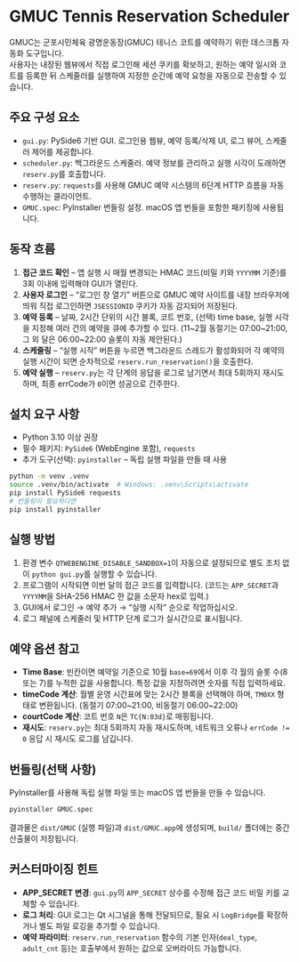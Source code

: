 # GMUC Tennis Reservation Scheduler

GMUC는 군포시민체육 광명운동장(GMUC) 테니스 코트를 예약하기 위한 데스크톱 자동화 도구입니다.  
사용자는 내장된 웹뷰에서 직접 로그인해 세션 쿠키를 확보하고, 원하는 예약 일시와 코트를 등록한 뒤 스케줄러를 실행하여 지정한 순간에 예약 요청을 자동으로 전송할 수 있습니다.

## 주요 구성 요소
- `gui.py`: PySide6 기반 GUI. 로그인용 웹뷰, 예약 등록/삭제 UI, 로그 뷰어, 스케줄러 제어를 제공합니다.
- `scheduler.py`: 백그라운드 스케줄러. 예약 정보를 관리하고 실행 시각이 도래하면 `reserv.py`를 호출합니다.
- `reserv.py`: `requests`를 사용해 GMUC 예약 시스템의 6단계 HTTP 흐름을 자동 수행하는 클라이언트.
- `GMUC.spec`: PyInstaller 번들링 설정. macOS 앱 번들을 포함한 패키징에 사용됩니다.

## 동작 흐름
1. **접근 코드 확인** – 앱 실행 시 매월 변경되는 HMAC 코드(비밀 키와 `YYYYMM` 기준)를 3회 이내에 입력해야 GUI가 열린다.
2. **사용자 로그인** – “로그인 창 열기” 버튼으로 GMUC 예약 사이트를 내장 브라우저에 띄워 직접 로그인하면 `JSESSIONID` 쿠키가 자동 감지되어 저장된다.
3. **예약 등록** – 날짜, 2시간 단위의 시간 블록, 코트 번호, (선택) time base, 실행 시각을 지정해 여러 건의 예약을 큐에 추가할 수 있다. (11~2월 동절기는 07:00~21:00, 그 외 달은 06:00~22:00 슬롯이 자동 제안된다.)
4. **스케줄링** – “실행 시작” 버튼을 누르면 백그라운드 스레드가 활성화되어 각 예약의 실행 시간이 되면 순차적으로 `reserv.run_reservation()`을 호출한다.
5. **예약 실행** – `reserv.py`는 각 단계의 응답을 로그로 남기면서 최대 5회까지 재시도하며, 최종 errCode가 `0`이면 성공으로 간주한다.

## 설치 요구 사항
- Python 3.10 이상 권장
- 필수 패키지: `PySide6` (WebEngine 포함), `requests`
- 추가 도구(선택): `pyinstaller` – 독립 실행 파일을 만들 때 사용

```bash
python -m venv .venv
source .venv/bin/activate  # Windows: .venv\Scripts\activate
pip install PySide6 requests
# 번들링이 필요하다면
pip install pyinstaller
```

## 실행 방법
1. 환경 변수 `QTWEBENGINE_DISABLE_SANDBOX=1`이 자동으로 설정되므로 별도 조치 없이 `python gui.py`를 실행할 수 있습니다.
2. 프로그램이 시작되면 이번 달의 접근 코드를 입력합니다. (코드는 `APP_SECRET`과 `YYYYMM`을 SHA-256 HMAC 한 값을 소문자 hex로 입력.)
3. GUI에서 로그인 → 예약 추가 → “실행 시작” 순으로 작업하십시오.
4. 로그 패널에 스케줄러 및 HTTP 단계 로그가 실시간으로 표시됩니다.

## 예약 옵션 참고
- **Time Base**: 빈칸이면 예약일 기준으로 10월 `base=69`에서 이후 각 월의 슬롯 수(8 또는 7)를 누적한 값을 사용합니다. 특정 값을 지정하려면 숫자를 직접 입력하세요.
- **timeCode 계산**: 월별 운영 시간표에 맞는 2시간 블록을 선택해야 하며, `TM0XX` 형태로 변환됩니다. (동절기 07:00~21:00, 비동절기 06:00~22:00)
- **courtCode 계산**: 코트 번호 `N`은 `TC{N:03d}`로 매핑됩니다.
- **재시도**: `reserv.py`는 최대 5회까지 자동 재시도하며, 네트워크 오류나 `errCode != 0` 응답 시 재시도 로그를 남깁니다.

## 번들링(선택 사항)
PyInstaller를 사용해 독립 실행 파일 또는 macOS 앱 번들을 만들 수 있습니다.

```bash
pyinstaller GMUC.spec
```

결과물은 `dist/GMUC` (실행 파일)과 `dist/GMUC.app`에 생성되며, `build/` 폴더에는 중간 산출물이 저장됩니다.

## 커스터마이징 힌트
- **APP_SECRET 변경**: `gui.py`의 `APP_SECRET` 상수를 수정해 접근 코드 비밀 키를 교체할 수 있습니다.
- **로그 처리**: GUI 로그는 Qt 시그널을 통해 전달되므로, 필요 시 `LogBridge`를 확장하거나 별도 파일 로깅을 추가할 수 있습니다.
- **예약 파라미터**: `reserv.run_reservation` 함수의 기본 인자(`deal_type`, `adult_cnt` 등)는 호출부에서 원하는 값으로 오버라이드 가능합니다.
